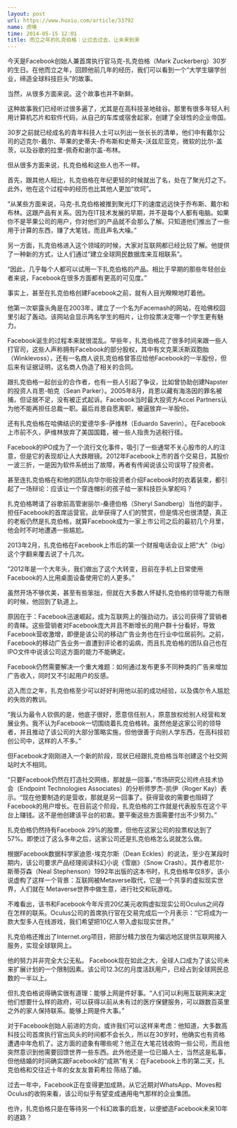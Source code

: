 ```yaml
---
layout: post
url: https://www.huxiu.com/article/33792
name: 虎嗅
time: 2014-05-15 12:01
title: 而立之年的扎克伯格：让过去过去，让未来到来
---
```

今天是Facebook创始人兼首席执行官马克-扎克伯格（Mark Zuckerberg）30岁的生日。在他而立之年，回顾他前几年的经历，我们可以看到一个“大学生辍学创业，缔造全球科技巨头”的故事。

当然，从很多方面来说。这个故事也并不新鲜。

这种故事我们已经听过很多遍了，尤其是在高科技圣地硅谷。那里有很多年轻人利用计算机芯片和软件代码，从自己的车库或宿舍起家，创建了全球性的企业帝国。

30岁之前就已经成名的青年科技人士可以列出一张长长的清单，他们中有戴尔公司的迈克尔-戴尔、苹果的史蒂夫-乔布斯和史蒂夫-沃兹尼亚克，微软的比尔-盖茨，以及谷歌的拉里-佩奇和谢尔盖-布林。

但从很多方面来说，扎克伯格和这些人也不一样。

首先，跟其他人相比，扎克伯格在年纪更轻的时候就出了名，处在了聚光灯之下。此外，他在这个过程中的经历也比其他人更加“坎坷”。

“从某些方面来说，马克-扎克伯格被推到聚光灯下的速度远远快于乔布斯、戴尔和布林。这跟产品有关系。因为在IT技术发展的早期，并不是每个人都有电脑。如果你不是苹果公司的用户，你对他们的产品就不会那么了解。只知道他们推出了一些用于计算的东西，赚了大笔钱，而且声名大噪。”

另一方面，扎克伯格进入这个领域的时候，大家对互联网都已经比较了解。他提供了一种新的方式，让人们通过“建立全球网民数据库来互相联系”。

“因此，几乎每个人都可以试用一下扎克伯格的产品。相比于早期的那些年轻创业者来说，Facebook在很多方面都有更高的可见度。”

事实上，甚至在扎克伯格创建Facebook之前，就有人目光睽睽地盯着他。

他第一次崭露头角是在2003年，建立了一个名为Facemash的网站，在哈佛校园里引起了轰动。该网站会显示两名学生的相片，让你投票决定哪一个学生更有魅力。

Facebook诞生的过程本来就很混乱。早些年，扎克伯格花了很多时间来跟一些人打官司，这些人声称拥有Facebook的部分股权，其中有文克莱沃斯双胞胎（Winklevoss），还有一名商人说扎克伯格曾答应给他Facebook的一半股份，但后来有证据证明，这名商人伪造了相关的合同。

跟扎克伯格一起创业的合作者，也有一些人引起了争议，比如曾协助创建Napster的投资人肖恩-帕克（Sean Parker）。2005年8月，肖恩以藏有海洛因的罪名被捕，但证据不足，没有被正式起诉。Facebook当时最大投资方Accel Partners认为他不能再担任总裁一职。最后肖恩自愿离职，被逼放弃一半股份。

还有扎克伯格在哈佛结识的爱德华多-萨维林（Eduardo Saverin）。在Facebook上市前不久，萨维林放弃了美国国籍，被一些人指责为逃税行径。

Facebook的IPO成为了一个流行文化事件，吸引了一些通常不关心股市的人的注意，但是它的表现却让人大跌眼镜。2012年Facebook上市的首个交易日，其股价一波三折，一是因为软件系统出了故障，再者有传闻说该公司误导了投资者。

甚至连扎克伯格在和他的团队向华尔街投资者介绍Facebook时的衣着装束，都引起了一场辩论：应该让一个穿连帽衫的孩子给一家科技巨头掌舵吗？

扎克伯格聘请了谷歌前高管谢丽尔-桑德伯格（Sheryl Sandberg）当他的副手，担任Facebook的首席运营官。此举获得了人们的赞赏，但是情况也很清楚，真正的老板仍然是扎克伯格，就算Facebook成为一家上市公司之后的最初几个月里，他会时不时地遭遇一些尴尬。

2013年2月，扎克伯格在Facebook上市后的第一个财报电话会议上把“大”（big）这个字翻来覆去说了十几次。

“2012年是一个大年头，我们做出了这个大转变，目前在手机上日常使用Facebook的人比用桌面设备使用它的人更多。”

虽然开场不够优美，甚至有些笨拙，但就在大多数人怀疑扎克伯格的领导能力有限的时候，他回到了轨道上。

原因在于：Facebook迅速崛起，成为互联网上的强劲动力。该公司获得了营销者的青睐。这些营销者对Facebook庞大并且不断增长的用户群十分看好，导致Facebook营收激增，即便是该公司的移动广告业务也在行业中位居前列。之前，Facebook的移动广告业务一直遭到评论者的诟病，而且扎克伯格的团队自己也在IPO文件中说该公司这方面的能力不能确定。

Facebook仍然需要解决一个重大难题：如何通过发布更多不同种类的广告来增加广告收入，同时又不引起用户的反感。

迈入而立之年，扎克伯格至少可以好好利用他以前的成功经验，以及偶尔令人尴尬的失败的教训。

“我认为最令人钦佩的是，他底子很好，愿意信任别人，原意放权给别人经营和发展业务。我不认为Facebook一切围绕着扎克伯格转。虽然他是这家公司的领导者，并且推动了该公司的大部分策略实施，但他很善于向别人学东西，在高科技初创公司中，这样的人不多。”

但Facebook才刚刚进入一个新的阶段，现状已经跟扎克伯格当年创建这个社交网站时大不相同。

“只要Facebook仍然在打造社交网络，那就是一回事，”市场研究公司终点技术协会（Endpoint Technologies Associates）的分析师罗杰-凯伊（Roger Kay）表示。“现在他要制造的是营收，那就是另一回事了。获得营收的需要也阻碍了Facebook的用户增长。在目前这个阶段，扎克伯格的工作就是代表股东在这个平台上赚钱。这不是他创建该平台的初衷。要平衡这些方面需要付出不少努力。”

扎克伯格仍然持有Facebook 29%的股票，但他在这家公司的投票权达到了57%。即使过了这么多年之后，这家公司还是扎克伯格怎么说就怎么做。

根据Facebook数据科学家迪恩-埃克尔斯（Dean Eckles）的说法，至少在某段时期内，该公司要求产品经理阅读科幻小说《雪崩》（Snow Crash）。其作者尼尔-斯蒂芬森（Neal Stephenson）1992年出版的这本书时，扎克伯格年仅8岁。该小说虚构了这样一个背景：互联网被Metaverse取代，它是一个共享的虚拟现实世界，人们就在 Metaverse世界中做生意，进行社交和玩游戏。

不难看出，该书和Facebook今年斥资20亿美元收购虚拟现实公司Oculus之间存在怎样的联系。Oculus公司的首席执行官在交易完成后一个月表示：“它将成为一款大型多人在线游戏，我们希望把10亿人带入虚拟现实世界。”

扎克伯格还推出了Internet.org项目，把部分精力放在为偏远地区提供互联网接入服务，实现全球联网上。

他的努力并非完全大公无私。 Facebook现在如此之大，全球人口成为了该公司未来扩展计划的一个限制因素。该公司12.3亿的月度活跃用户，已经占到全球网民总数的一半以上。

但扎克伯格说得确实很有道理：能够上网是件好事。“人们可以利用互联网来决定他们想要什么样的政府，可以获得以前从未有过的医疗保健服务，可以跟数百英里之外的家人保持联系。能够上网是件大事。”

对于Facebook创始人前进的方向，或许我们可以这样来考虑：他知道，大多数高科技公司首席执行官出风头的时间都不会长久，所以在30岁时，他确实也有资格遭遇中年危机了。这方面的迹象有哪些呢？他正在大笔花钱收购一些公司，而且他突然意识到他需要回馈世界一些东西。此外他还是一位已婚人士，当然这是私事，但他结婚的时间确实跟Facebook的“成熟”有关：在Facebook上市的第二天，扎克伯格和交往近十年的女友友普莉希拉·陈结了婚。

过去一年中，Facebook正在变得更加成熟，从它近期对WhatsApp、Moves和Oculus的收购来看，该公司似乎有望变成通用电气那样的企业集团。

也许，扎克伯格只是在等待另一个科幻故事的启发，以便塑造Facebook未来10年的道路？

